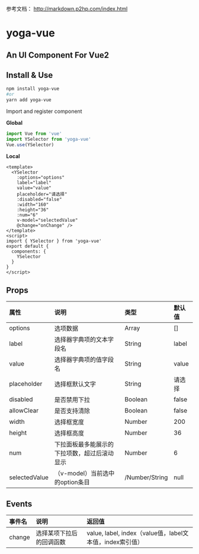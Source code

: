 参考文档： http://markdown.p2hp.com/index.html
# yoga-vue
 
## An UI Component For Vue2
 
## Install & Use
 
```sh
npm install yoga-vue
#or
yarn add yoga-vue
```
 
Import and register component
 
**Global**
 
```js
import Vue from 'vue'
import YSelector from 'yoga-vue'
Vue.use(YSelector)
```
 
**Local**
 
```vue
<template>
  <YSelector
    :options="options"
    label="label"
    value="value"
    placeholder="请选择"
    :disabled="false"
    :width="160"
    :height="36"
    :num="6"
    v-model="selectedValue"
    @change="onChange" />
</template>
<script>
import { YSelector } from 'yoga-vue'
export default {
  components: {
    YSelector
  }
}
</script>
```
 
## Props
 
| 属性 | 说明 | 类型 | 默认值 |
| :--- | :--- | :--- | :--- |
options | 选项数据 | Array | []
label | 选择器字典项的文本字段名 | String | label
value | 选择器字典项的值字段名 | String | value
placeholder | 选择框默认文字 | String | 请选择
disabled | 是否禁用下拉 | Boolean | false
allowClear | 是否支持清除 | Boolean | false
width | 选择框宽度 | Number | 200
height | 选择框高度 | Number | 36
num | 下拉面板最多能展示的下拉项数，超过后滚动显示 | Number | 6
selectedValue | （v-model）当前选中的option条目 | /Number/String | null
 
## Events
 
事件名 | 说明 | 返回值
:--- | :--- | :---
change | 选择某项下拉后的回调函数 | value, label, index（value值，label文本值，index索引值）